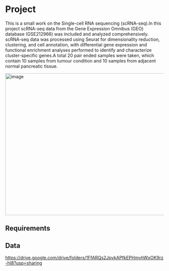 # Project
This  is a small work on the Single-cell RNA sequencing (scRNA-seq).In this project scRNA-seq data from the Gene Expression Omnibus (GEO) database (GSE212966) was included and analyzed comprehensively. scRNA-seq data was processed using Seurat for dimensionality reduction, clustering, and cell annotation, with differential gene expression and functional enrichment analyses performed to identify and characterize cluster-specific genes.A total 20 pair ended samples were taken, which contain 10 samples from tumour condition and 10 samples from adjacent normal pancreatic tissue. 


<img width="800" height="450" alt="image" src="https://github.com/user-attachments/assets/00f6e823-7fc0-428c-bdc8-9d9b16d2d0de" />

## Requirements

## Data
https://drive.google.com/drive/folders/1FfARQs2JpvkAPfkEPHmyhWxOK9rz-hI8?usp=sharing
